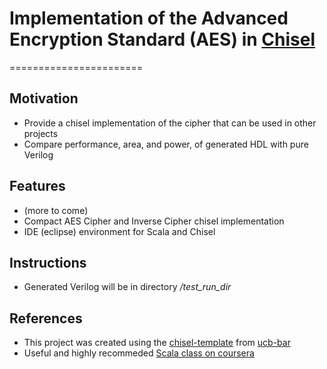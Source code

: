 # Implementation of the Advanced Encryption Standard (AES) in [Chisel](https://chisel.eecs.berkeley.edu/)
=======================

## Motivation
* Provide a chisel implementation of the cipher that can be used in other projects
* Compare performance, area, and power, of generated HDL with pure Verilog

## Features
* (more to come)
* Compact AES Cipher and Inverse Cipher chisel implementation
* IDE (eclipse) environment for Scala and Chisel

## Instructions
* Generated Verilog will be in directory _/test_run_dir_

## References
* This project was created using the [chisel-template](https://github.com/ucb-bar/chisel-template) from [ucb-bar](https://github.com/ucb-bar)
* Useful and highly recommeded [Scala class on coursera](https://www.coursera.org/learn/progfun1)
